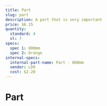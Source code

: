 ```yaml
---
title: Part
slug: part
description: A part that is very important
price: $6.15
quantity:
  standard: 4
  xl: 7
specs:
  spec 1: 800mm
  spec 2: Orange
internal-specs:
  internal-part-name: Part - 800mm
  vendor: LDO
  cost: $2.20
---
```


# Part